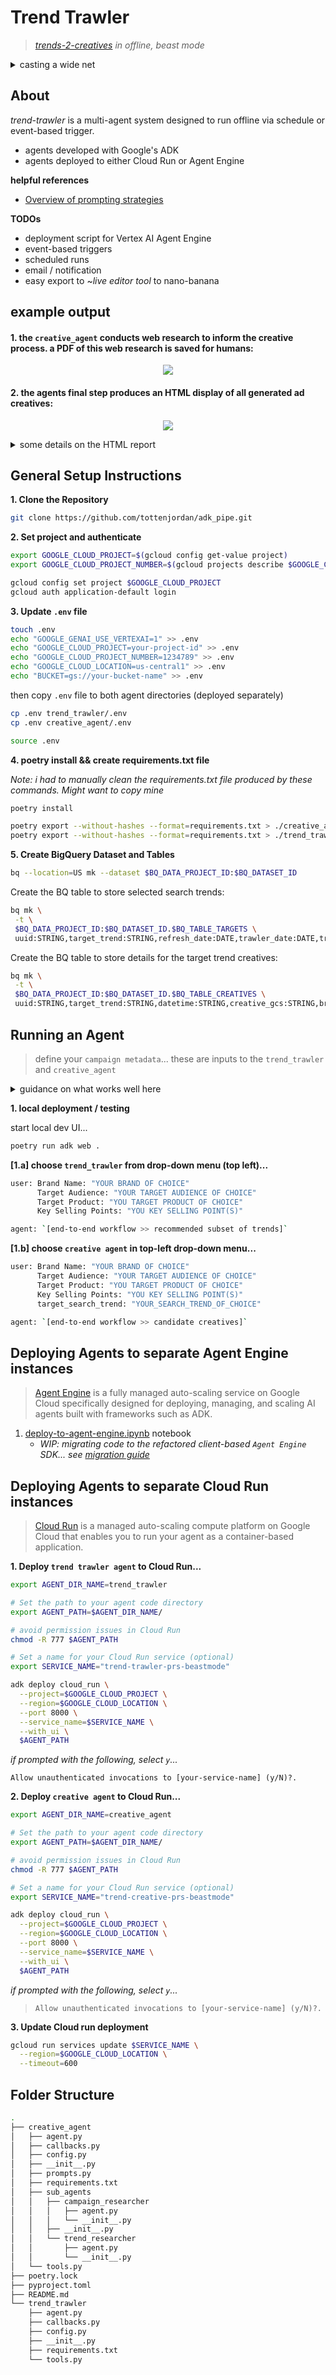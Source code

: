 # Trend Trawler

> *[trends-2-creatives](https://github.com/tottenjordan/zghost/tree/main) in offline, beast mode*

<details>
  <summary>casting a wide net</summary>


> Given a campaign, the `trend_trawler` gathers the top 25 trending Search terms and returns a subset of the most relevant to the campaign


<p align="center">
  <img src='imgs/trend_trawler_banner.png' width="700"/>
</p>


* WIP: Given a campaign and a Search trend, the creative agent conducts web research (for context) and generates candidate ad creatives

</details>

## About

*trend-trawler* is a multi-agent system designed to run offline via schedule or event-based trigger.
* agents developed with Google's ADK
* agents deployed to either Cloud Run or Agent Engine

**helpful references**
* [Overview of prompting strategies](https://cloud.google.com/vertex-ai/generative-ai/docs/learn/prompts/prompt-design-strategies#best-practices)


**TODOs**
* deployment script for Vertex AI Agent Engine
* event-based triggers
* scheduled runs
* email / notification
* easy export to ~*live editor tool* to nano-banana


## example output


#### 1. the `creative_agent` conducts web research to inform the creative process. a PDF of this web research is saved for humans:

<p align="center" width="100%">
    <img src="imgs/tt_prs_research_overview_p050_15fps.gif">
</p>


#### 2. the agents final step produces an HTML display of all generated ad creatives:

<p align="center" width="100%">
    <img src="imgs/tt_prs_html_overview_p050_15fps.gif">
</p>

<details>
  <summary>some details on the HTML report</summary>

#### see campaign metadata at the top:

* brand
* target product
* key selling point
* target audience

#### each creative has a headline (title) and a caption

![trend trawler creative outputs](imgs/gallery_sample_prs.png)

#### hovering over a creative will display:

* how it references the search trend
* how it markets the target product
* why the target audience will find it appealing

![trend trawler creative outputs](imgs/its_complicated.png)


*remember: these are ad candidates to start the ideation process. the prompts are saved so you can easily tweak the creative*


</details>


## General Setup Instructions

**1. Clone the Repository**

```bash
git clone https://github.com/tottenjordan/adk_pipe.git
```

**2. Set project and authenticate**

```bash
export GOOGLE_CLOUD_PROJECT=$(gcloud config get-value project)
export GOOGLE_CLOUD_PROJECT_NUMBER=$(gcloud projects describe $GOOGLE_CLOUD_PROJECT --format="value(projectNumber)")

gcloud config set project $GOOGLE_CLOUD_PROJECT
gcloud auth application-default login
```

**3. Update `.env` file**

```bash
touch .env
echo "GOOGLE_GENAI_USE_VERTEXAI=1" >> .env
echo "GOOGLE_CLOUD_PROJECT=your-project-id" >> .env
echo "GOOGLE_CLOUD_PROJECT_NUMBER=1234789" >> .env
echo "GOOGLE_CLOUD_LOCATION=us-central1" >> .env
echo "BUCKET=gs://your-bucket-name" >> .env
```

then copy `.env` file to both agent directories (deployed separately)

```bash
cp .env trend_trawler/.env
cp .env creative_agent/.env

source .env
```

**4. poetry install && create requirements.txt file**

*Note: i had to manually clean the requirements.txt file produced by these commands. Might want to copy mine*

```bash
poetry install

poetry export --without-hashes --format=requirements.txt > ./creative_agent/requirements.txt
poetry export --without-hashes --format=requirements.txt > ./trend_trawler/requirements.txt
```

**5. Create BigQuery Dataset and Tables**

```bash
bq --location=US mk --dataset $BQ_DATA_PROJECT_ID:$BQ_DATASET_ID
```

Create the BQ table to store selected search trends:

```bash
bq mk \
 -t \
 $BQ_DATA_PROJECT_ID:$BQ_DATASET_ID.$BQ_TABLE_TARGETS \
 uuid:STRING,target_trend:STRING,refresh_date:DATE,trawler_date:DATE,trawler_gcs:STRING,brand:STRING,target_audience:STRING,target_product:STRING,key_selling_point:STRING
```

Create the BQ table to store details for the target trend creatives:

```bash
bq mk \
 -t \
 $BQ_DATA_PROJECT_ID:$BQ_DATASET_ID.$BQ_TABLE_CREATIVES \
 uuid:STRING,target_trend:STRING,datetime:STRING,creative_gcs:STRING,brand:STRING,target_audience:STRING,target_product:STRING,key_selling_point:STRING
```

## Running an Agent


   > define your `campaign metadata`... these are inputs to the `trend_trawler` and `creative_agent`


<details>
  <summary>guidance on what works well here</summary>

**Target Audience:** 
* who are they? what do they want? 
* go beyond typical demographics with...
  * **psychographics:** *people who are frustrated with...* 
  * **lisfestyle:** *frequent travelers; spending most income on concert experiences.*
  * **hobbies, interests, humor**: *music lovers, attend lots of jam band concerts. love surreal memes*
  * **lifestage**: *recent empty-nesters*

**Key Selling Points**

This will be the `{target_products}` 's flavor in the messaging and visual cocnepts
*can be used multiple ways. here are some...*

* What is the `{target_audience}` 's benefit? what will make them really care?
* external factors e.g., if selling sweaters: `it's cold outside`
* don't have to choose a single benefit. if there are several, explain them (experiment with this). However, can hyper-focused on one benefit as well...

  * *"Advanced Night Repair - Ideal for visible age prevention with double action to fight visible effects of free radical damage"*
  * *"Call Screen - Goodbye, spam calls. With Call Screen, Pixel can now detect and filter out even more spam calls. For other calls, it can tell you who’s calling and why before you pick up. Detect and decline spam calls without distracting you."*
  * *"Best Take - Group pics, perfected. Pixel’s Best Take combines similar photos into one fantastic picture where everyone looks their best. AI is able to blend multiple still images to give everyone their best look"*

</details>


**1. local deployment / testing**

start local dev UI...

```bash
poetry run adk web .
```

**[1.a] choose `trend_trawler` from drop-down menu (top left)...**

```bash
user: Brand Name: "YOUR BRAND OF CHOICE"
      Target Audience: "YOUR TARGET AUDIENCE OF CHOICE"
      Target Product: "YOU TARGET PRODUCT OF CHOICE"
      Key Selling Points: "YOU KEY SELLING POINT(S)"

agent: `[end-to-end workflow >> recommended subset of trends]` 
```

**[1.b] choose `creative agent` in top-left drop-down menu...**

```bash
user: Brand Name: "YOUR BRAND OF CHOICE"
      Target Audience: "YOUR TARGET AUDIENCE OF CHOICE"
      Target Product: "YOU TARGET PRODUCT OF CHOICE"
      Key Selling Points: "YOU KEY SELLING POINT(S)"
      target_search_trend: "YOUR_SEARCH_TREND_OF_CHOICE"

agent: `[end-to-end workflow >> candidate creatives]` 
```

## Deploying Agents to separate Agent Engine instances

> [Agent Engine](https://google.github.io/adk-docs/deploy/agent-engine/) is a fully managed auto-scaling service on Google Cloud specifically designed for deploying, managing, and scaling AI agents built with frameworks such as ADK.

1. [deploy-to-agent-engine.ipynb](./deploy-to-agent-engine.ipynb) notebook
    * *WIP: migrating code to the refactored client-based `Agent Engine` SDK... see [migration guide](https://cloud.google.com/vertex-ai/generative-ai/docs/deprecations/agent-engine-migration)*


## Deploying Agents to separate Cloud Run instances

> [Cloud Run](https://cloud.google.com/run) is a managed auto-scaling compute platform on Google Cloud that enables you to run your agent as a container-based application.


**1. Deploy `trend trawler agent` to Cloud Run...**

```bash
export AGENT_DIR_NAME=trend_trawler

# Set the path to your agent code directory
export AGENT_PATH=$AGENT_DIR_NAME/

# avoid permission issues in Cloud Run
chmod -R 777 $AGENT_PATH

# Set a name for your Cloud Run service (optional)
export SERVICE_NAME="trend-trawler-prs-beastmode"

adk deploy cloud_run \
  --project=$GOOGLE_CLOUD_PROJECT \
  --region=$GOOGLE_CLOUD_LOCATION \
  --port 8000 \
  --service_name=$SERVICE_NAME \
  --with_ui \
  $AGENT_PATH
```

*if prompted with the following, select `y`...*

`Allow unauthenticated invocations to [your-service-name] (y/N)?.`

**2. Deploy `creative agent` to Cloud Run...**

```bash
export AGENT_DIR_NAME=creative_agent

# Set the path to your agent code directory
export AGENT_PATH=$AGENT_DIR_NAME/

# avoid permission issues in Cloud Run
chmod -R 777 $AGENT_PATH

# Set a name for your Cloud Run service (optional)
export SERVICE_NAME="trend-creative-prs-beastmode"

adk deploy cloud_run \
  --project=$GOOGLE_CLOUD_PROJECT \
  --region=$GOOGLE_CLOUD_LOCATION \
  --port 8000 \
  --service_name=$SERVICE_NAME \
  --with_ui \
  $AGENT_PATH
```

*if prompted with the following, select `y`...*
> `Allow unauthenticated invocations to [your-service-name] (y/N)?.`


**3. Update Cloud run deployment**

```bash
gcloud run services update $SERVICE_NAME \
  --region=$GOOGLE_CLOUD_LOCATION \
  --timeout=600
```


## Folder Structure

```bash
.
├── creative_agent
│   ├── agent.py
│   ├── callbacks.py
│   ├── config.py
│   ├── __init__.py
│   ├── prompts.py
│   ├── requirements.txt
│   ├── sub_agents
│   │   ├── campaign_researcher
│   │   │   ├── agent.py
│   │   │   └── __init__.py
│   │   ├── __init__.py
│   │   └── trend_researcher
│   │       ├── agent.py
│   │       └── __init__.py
│   └── tools.py
├── poetry.lock
├── pyproject.toml
├── README.md
└── trend_trawler
    ├── agent.py
    ├── callbacks.py
    ├── config.py
    ├── __init__.py
    ├── requirements.txt
    └── tools.py
```